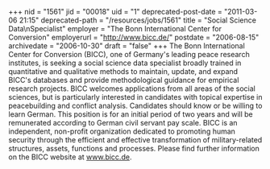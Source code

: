 +++
nid = "1561"
jid = "00018"
uid = "1"
deprecated-post-date = "2011-03-06 21:15"
deprecated-path = "/resources/jobs/1561"
title = "Social Science Data\nSpecialist"
employer = "The Bonn International Center for Conversion"
employerurl = "http://www.bicc.de/"
postdate = "2006-08-15"
archivedate = "2006-10-30"
draft = "false"
+++
The Bonn International Center for Conversion (BICC), one of Germany's
leading peace research institutes, is seeking a social science data
specialist broadly trained in quantitative and qualitative methods to
maintain, update, and expand BICC's databases and provide
methodological guidance for empirical research projects. BICC welcomes
applications from all areas of the social sciences, but is particularly
interested in candidates with topical expertise in peacebuilding and
conflict analysis. Candidates should know or be willing to learn German.
This position is for an initial period of two years and will be
remunerated according to German civil servant pay scale. BICC is an
independent, non-profit organization dedicated to promoting human
security through the efficient and effective transformation of
military-related structures, assets, functions and processes. Please
find further information on the BICC website at www.bicc.de.
  


